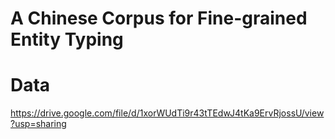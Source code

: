 # A Chinese Corpus for Fine-grained Entity Typing

# Data
https://drive.google.com/file/d/1xorWUdTi9r43tTEdwJ4tKa9ErvRjossU/view?usp=sharing
